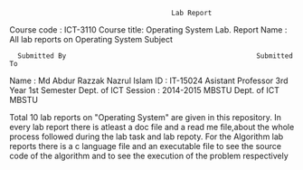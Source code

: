                                             Lab Report

Course code : ICT-3110
Course title: Operating System Lab.
Report Name : All lab reports on Operating System Subject



      Submitted By                                               Submitted To
   Name : Md Abdur Razzak                                        Nazrul Islam
   ID   : IT-15024                                               Asistant Professor
   3rd Year 1st Semester                                         Dept. of ICT 
   Session : 2014-2015                                           MBSTU
   Dept. of ICT
   MBSTU
 
 
 
Total 10 lab reports on "Operating System" are given in this repository. In every lab report there is atleast a doc file and a read me file,about the whole process followed during the lab task and lab repoty. For the Algorithm lab reports there is a c language file and an executable file to see the source code of the algorithm and to see the execution of the problem respectively
